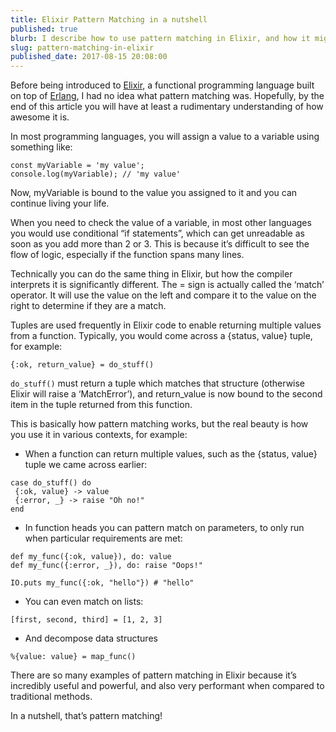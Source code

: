 ```yaml
---
title: Elixir Pattern Matching in a nutshell
published: true
blurb: I describe how to use pattern matching in Elixir, and how it might make you think differently.
slug: pattern-matching-in-elixir
published_date: 2017-08-15 20:08:00
---
```


Before being introduced to [Elixir](http://elixir-lang.org), a functional programming language built on top of [Erlang](https://www.erlang.org/), I had no idea what pattern matching was. Hopefully, by the end of this article you will have at least a rudimentary understanding of how awesome it is.

In most programming languages, you will assign a value to a variable using something like:

```
const myVariable = 'my value';
console.log(myVariable); // 'my value'
```

Now, myVariable is bound to the value you assigned to it and you can continue living your life.

When you need to check the value of a variable, in most other languages you would use conditional “if statements”, which can get unreadable as soon as you add more than 2 or 3. This is because it’s difficult to see the flow of logic, especially if the function spans many lines.

Technically you can do the same thing in Elixir, but how the compiler interprets it is significantly different. The = sign is actually called the ‘match’ operator. It will use the value on the left and compare it to the value on the right to determine if they are a match.

Tuples are used frequently in Elixir code to enable returning multiple values from a function. Typically, you would come across a {status, value} tuple, for example:

```
{:ok, return_value} = do_stuff()
```

`do_stuff()` must return a tuple which matches that structure (otherwise Elixir will raise a ‘MatchError’), and return_value is now bound to the second item in the tuple returned from this function.

This is basically how pattern matching works, but the real beauty is how you use it in various contexts, for example:

- When a function can return multiple values, such as the {status, value} tuple we came across earlier:

```
case do_stuff() do
 {:ok, value} -> value
 {:error, _} -> raise "Oh no!"
end
```

- In function heads you can pattern match on parameters, to only run when particular requirements are met:
```
def my_func({:ok, value}), do: value
def my_func({:error, _}), do: raise "Oops!"

IO.puts my_func({:ok, "hello"}) # "hello"
```

- You can even match on lists:
```
[first, second, third] = [1, 2, 3]
```

- And decompose data structures
```
%{value: value} = map_func()
```

There are so many examples of pattern matching in Elixir because it’s incredibly useful and powerful, and also very performant when compared to traditional methods.

In a nutshell, that’s pattern matching!